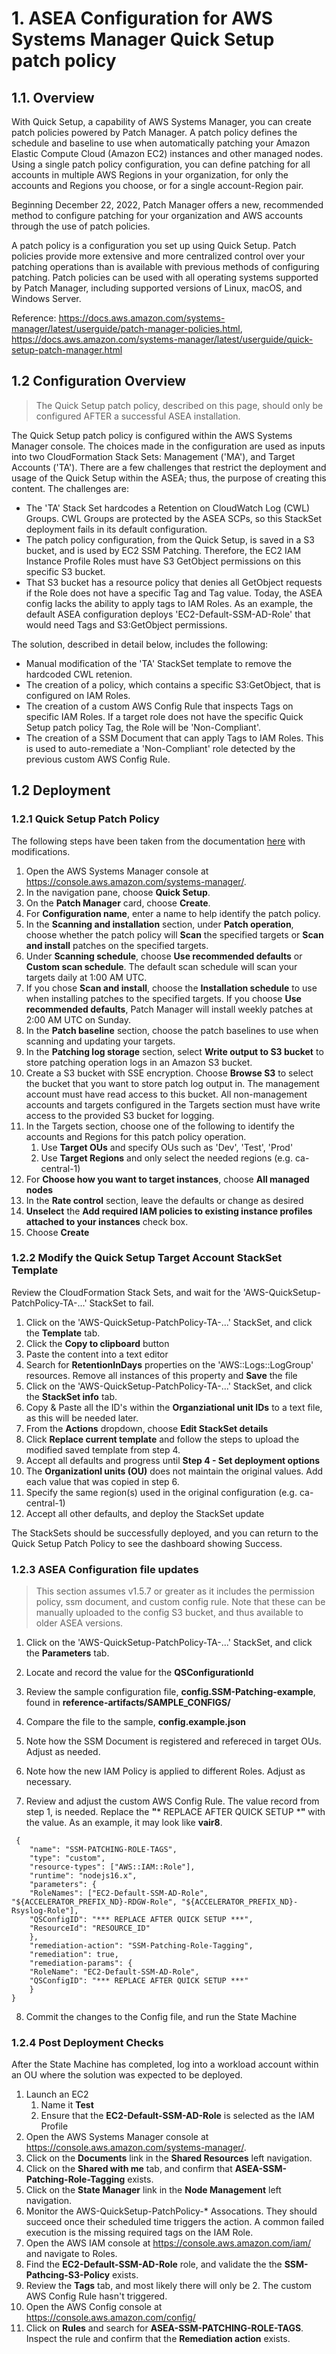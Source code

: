 # 1. ASEA Configuration for AWS Systems Manager Quick Setup patch policy

## 1.1. Overview

With Quick Setup, a capability of AWS Systems Manager, you can create patch policies powered by Patch Manager. A patch policy defines the schedule and baseline to use when automatically patching your Amazon Elastic Compute Cloud (Amazon EC2) instances and other managed nodes. Using a single patch policy configuration, you can define patching for all accounts in multiple AWS Regions in your organization, for only the accounts and Regions you choose, or for a single account-Region pair.

Beginning December 22, 2022, Patch Manager offers a new, recommended method to configure patching for your organization and AWS accounts through the use of patch policies.

A patch policy is a configuration you set up using Quick Setup. Patch policies provide more extensive and more centralized control over your patching operations than is available with previous methods of configuring patching. Patch policies can be used with all operating systems supported by Patch Manager, including supported versions of Linux, macOS, and Windows Server.

Reference: https://docs.aws.amazon.com/systems-manager/latest/userguide/patch-manager-policies.html, https://docs.aws.amazon.com/systems-manager/latest/userguide/quick-setup-patch-manager.html

## 1.2 Configuration Overview

> The Quick Setup patch policy, described on this page, should only be configured AFTER a successful ASEA installation. 

The Quick Setup patch policy is configured within the AWS Systems Manager console. The choices made in the configuration are used as inputs into two CloudFormation Stack Sets: Management ('MA'), and Target Accounts ('TA'). There are a few challenges that restrict the deployment and usage of the Quick Setup within the ASEA; thus, the purpose of creating this content. The challenges are:
- The 'TA' Stack Set hardcodes a Retention on CloudWatch Log (CWL) Groups. CWL Groups are protected by the ASEA SCPs, so this StackSet deployment fails in its default configuration.
- The patch policy configuration, from the Quick Setup, is saved in a S3 bucket, and is used by EC2 SSM Patching. Therefore, the EC2 IAM Instance Profile Roles must have S3 GetObject permissions on this specific S3 bucket.
- That S3 bucket has a resource policy that denies all GetObject requests if the Role does not have a specific Tag and Tag value. Today, the ASEA config lacks the ability to apply tags to IAM Roles. As an example, the default ASEA configuration deploys 'EC2-Default-SSM-AD-Role' that would need Tags and S3:GetObject permissions.

The solution, described in detail below, includes the following:
- Manual modification of the 'TA' StackSet template to remove the hardcoded CWL retenion.
- The creation of a policy, which contains a specific S3:GetObject, that is configured on IAM Roles.
- The creation of a custom AWS Config Rule that inspects Tags on specific IAM Roles. If a target role does not have the specific Quick Setup patch policy Tag, the Role will be 'Non-Compliant'.
- The creation of a SSM Document that can apply Tags to IAM Roles. This is used to auto-remediate a 'Non-Compliant' role detected by the previous custom AWS Config Rule.



## 1.2 Deployment

### 1.2.1 Quick Setup Patch Policy

The following steps have been taken from the documentation [here](https://docs.aws.amazon.com/systems-manager/latest/userguide/quick-setup-patch-manager.html) with modifications.

1. Open the AWS Systems Manager console at https://console.aws.amazon.com/systems-manager/.
2. In the navigation pane, choose **Quick Setup**.
3. On the **Patch Manager** card, choose **Create**.
4. For **Configuration name**, enter a name to help identify the patch policy.
5. In the **Scanning and installation** section, under **Patch operation**, choose whether the patch policy will **Scan** the specified targets or **Scan and install** patches on the specified targets.
6. Under **Scanning schedule**, choose **Use recommended defaults** or **Custom scan schedule**. The default scan schedule will scan your targets daily at 1:00 AM UTC.
7. If you chose **Scan and install**, choose the **Installation schedule** to use when installing patches to the specified targets. If you choose **Use recommended defaults**, Patch Manager will install weekly patches at 2:00 AM UTC on Sunday.
8. In the **Patch baseline** section, choose the patch baselines to use when scanning and updating your targets.
9. In the **Patching log storage** section, select **Write output to S3 bucket** to store patching operation logs in an Amazon S3 bucket.
10. Create a S3 bucket with SSE encryption. Choose **Browse S3** to select the bucket that you want to store patch log output in. The management account must have read access to this bucket. All non-management accounts and targets configured in the Targets section must have write access to the provided S3 bucket for logging.
11. In the Targets section, choose one of the following to identify the accounts and Regions for this patch policy operation.
    1.  Use **Target OUs** and specify OUs such as 'Dev', 'Test', 'Prod'
    2.  Use **Target Regions** and only select the needed regions (e.g. ca-central-1)
12. For **Choose how you want to target instances**, choose **All managed nodes**
13. In the **Rate control** section, leave the defaults or change as desired
15. **Unselect** the **Add required IAM policies to existing instance profiles attached to your instances** check box.
16. Choose **Create**


### 1.2.2 Modify the Quick Setup Target Account StackSet Template

Review the CloudFormation Stack Sets, and wait for the 'AWS-QuickSetup-PatchPolicy-TA-...' StackSet to fail.

1. Click on the 'AWS-QuickSetup-PatchPolicy-TA-...' StackSet, and click the **Template** tab.
2. Click the **Copy to clipboard** button
3. Paste the content into a text editor
4. Search for **RetentionInDays** properties on the 'AWS::Logs::LogGroup' resources. Remove all instances of this property and **Save** the file
5. Click on the 'AWS-QuickSetup-PatchPolicy-TA-...' StackSet, and click the **StackSet info** tab.
6. Copy & Paste all the ID's within the **Organziational unit IDs** to a text file, as this will be needed later.
7. From the **Actions** dropdown, choose **Edit StackSet details**
8. Click **Replace current template** and follow the steps to upload the modified saved template from step 4.
9. Accept all defaults and progress until **Step 4 - Set deployment options**
10. The **Organizationl units (OU)** does not maintain the original values. Add each value that was copied in step 6.
11. Specify the same region(s) used in the original configuration (e.g. ca-central-1)
12. Accept all other defaults, and deploy the StackSet update

The StackSets should be successfully deployed, and you can return to the Quick Setup Patch Policy to see the dashboard showing Success.


### 1.2.3 ASEA Configuration file updates

> This section assumes v1.5.7 or greater as it includes the permission policy, ssm document, and custom config rule. Note that these can be manually uploaded to the config S3 bucket, and thus available to older ASEA versions.

1. Click on the 'AWS-QuickSetup-PatchPolicy-TA-...' StackSet, and click the **Parameters** tab.
2. Locate and record the value for the **QSConfigurationId**

3. Review the sample configuration file, **config.SSM-Patching-example**, found in **reference-artifacts/SAMPLE_CONFIGS/**

4. Compare the file to the sample, **config.example.json**

5. Note how the SSM Document is registered and refereced in target OUs. Adjust as needed.

6. Note how the new IAM Policy is applied to different Roles. Adjust as necessary.

7. Review and adjust the custom AWS Config Rule. The value record from step 1, is needed. Replace the **"*** REPLACE AFTER QUICK SETUP ***"** with the value. As an example, it may look like **vair8**.

```
 {
    "name": "SSM-PATCHING-ROLE-TAGS",
    "type": "custom",
    "resource-types": ["AWS::IAM::Role"],
    "runtime": "nodejs16.x",
    "parameters": {
    "RoleNames": ["EC2-Default-SSM-AD-Role", "${ACCELERATOR_PREFIX_ND}-RDGW-Role", "${ACCELERATOR_PREFIX_ND}-Rsyslog-Role"],
    "QSConfigID": "*** REPLACE AFTER QUICK SETUP ***",
    "ResourceId": "RESOURCE_ID"
    },
    "remediation-action": "SSM-Patching-Role-Tagging",
    "remediation": true,
    "remediation-params": {
    "RoleName": "EC2-Default-SSM-AD-Role",
    "QSConfigID": "*** REPLACE AFTER QUICK SETUP ***"
    }
}
```

8. Commit the changes to the Config file, and run the State Machine



### 1.2.4 Post Deployment Checks

After the State Machine has completed, log into a workload account within an OU where the solution was expected to be deployed.

1. Launch an EC2
   1. Name it **Test**
   2. Ensure that the **EC2-Default-SSM-AD-Role** is selected as the IAM Profile
2. Open the AWS Systems Manager console at https://console.aws.amazon.com/systems-manager/.
3. Click on the **Documents** link in the **Shared Resources** left navigation.
4. Click on the **Shared with me** tab, and confirm that **ASEA-SSM-Patching-Role-Tagging** exists.
5. Click on the **State Manager** link in the **Node Management** left navigation.
6. Monitor the AWS-QuickSetup-PatchPolicy-* Assocations. They should succeed once their scheduled time triggers the action. A common failed execution is the missing required tags on the IAM Role.
7. Open the AWS IAM console at https://console.aws.amazon.com/iam/ and navigate to Roles.
8. Find the **EC2-Default-SSM-AD-Role** role, and validate the the **SSM-Pathcing-S3-Policy** exists.
9. Review the **Tags** tab, and most likely there will only be 2. The custom AWS Config Rule hasn't triggered.
10. Open the AWS Config console at https://console.aws.amazon.com/config/
11. Click on **Rules** and search for **ASEA-SSM-PATCHING-ROLE-TAGS**. Inspect the rule and confirm that the **Remediation action** exists.